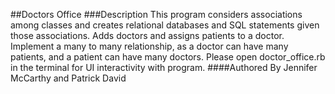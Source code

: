 ##Doctors Office
###Description
This program considers associations among classes and creates relational databases
and SQL statements given those associations.  Adds doctors and assigns patients to a doctor.
Implement a many to many relationship, as a doctor can have many patients, and a patient
can have many doctors. Please open doctor_office.rb in the terminal for UI interactivity with program.
####Authored By
Jennifer McCarthy and Patrick David
